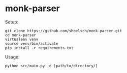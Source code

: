 monk-parser
===========

Setup:
```
git clone https://github.com/shoelsch/monk-parser.git 
cd monk-parser
virtualenv venv
source venv/bin/activate
pip install -r requirements.txt
```

Usage:

` python src/main.py -d [path/to/directory/] `

